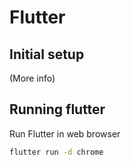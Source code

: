 # Flutter

## Initial setup

(More info)

## Running flutter

Run Flutter in web browser

```bash
flutter run -d chrome
```
<!--stackedit_data:
eyJoaXN0b3J5IjpbLTE3NzQ1NDA4NDksMjMzMzc4MDUzLDE1ND
AyMTI0OV19
-->